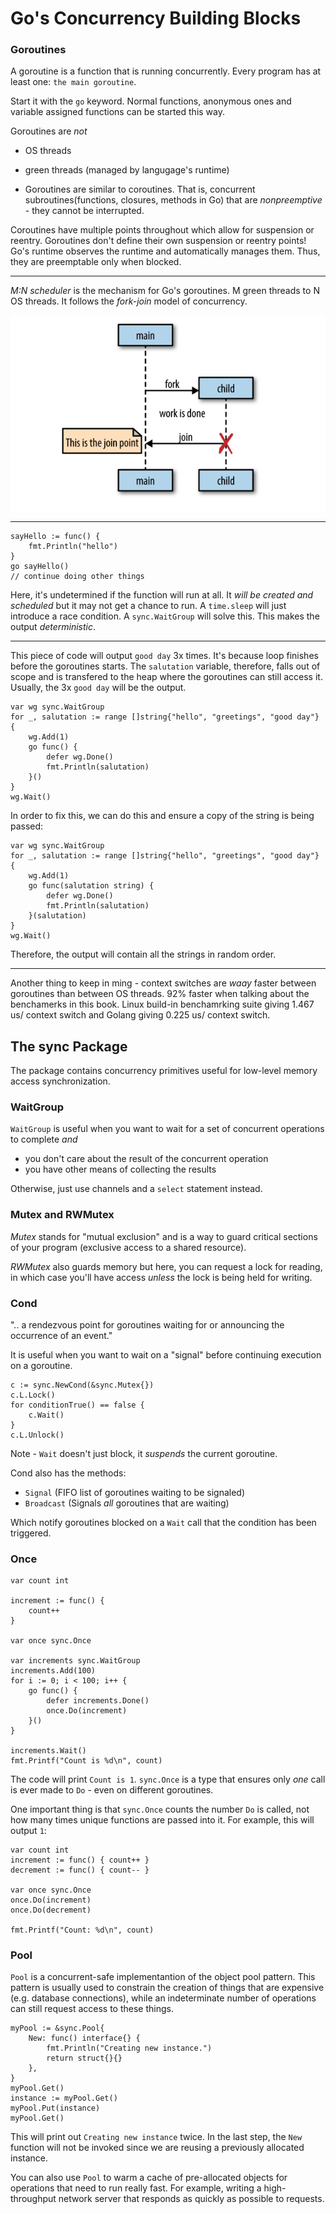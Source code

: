 # Go's Concurrency Building Blocks #

### Goroutines ###

A goroutine is a function that is running concurrently. Every program has at least one: `the main goroutine`.

Start it with the `go` keyword. Normal functions, anonymous ones and variable assigned functions can be started this way.

Goroutines are *not* 
- OS threads 
- green threads (managed by langugage's runtime)

- Goroutines are similar to coroutines. That is, concurrent subroutines(functions, closures, methods in Go) that are *nonpreemptive* - they cannot be interrupted. 

Coroutines have multiple points throughout which allow for suspension or reentry. Goroutines don't define their own suspension or reentry points! Go's runtime observes the runtime and automatically manages them. Thus, they are preemptable only when blocked.

---

*M:N scheduler* is the mechanism for Go's goroutines. M green threads to N OS threads. It follows the *fork-join* model of concurrency.

![fork-join model](fork-join.png)

---

```
sayHello := func() {
    fmt.Println("hello")
}
go sayHello()
// continue doing other things
```

Here, it's undetermined if the function will run at all. It *will be created and scheduled* but it may not get a chance to run. A `time.sleep` will just introduce a race condition. A `sync.WaitGroup` will solve this. This makes the output *deterministic*.

---

This piece of code will output `good day` 3x times.
It's because loop finishes before the goroutines starts. The `salutation` variable, therefore, falls out of scope and is transfered to the heap where the goroutines can still access it. Usually, the 3x `good day` will be the output.

```
var wg sync.WaitGroup
for _, salutation := range []string{"hello", "greetings", "good day"} {
    wg.Add(1)
    go func() {
        defer wg.Done()
        fmt.Println(salutation)
    }()
}
wg.Wait()
```
In order to fix this, we can do this and ensure a copy of the string is being passed:

```
var wg sync.WaitGroup
for _, salutation := range []string{"hello", "greetings", "good day"} {
    wg.Add(1)
    go func(salutation string) {
        defer wg.Done()
        fmt.Println(salutation)
    }(salutation)
}
wg.Wait()
```
Therefore, the output will contain all the strings in random order.

---

Another thing to keep in ming - context switches are *waay* faster between goroutines than between OS threads. 92% faster when talking about the benchamerks in this book. Linux build-in benchamrking suite giving 1.467 us/ context switch and Golang giving 0.225 us/ context switch.

## The sync Package ##

The package contains concurrency primitives useful for low-level memory access synchronization.

### WaitGroup ###

`WaitGroup` is useful when you want to wait for a set of concurrent operations to complete *and*
- you don't care about the result of the concurrent operation
- you have other means of collecting the results

Otherwise, just use channels and a `select` statement instead.

### Mutex and RWMutex ###

*Mutex* stands for "mutual exclusion" and is a way to guard critical sections of your program (exclusive access to a shared resource).

*RWMutex* also guards memory but here, you can request a lock for reading, in which case you'll have access *unless* the lock is being held for writing.

### Cond ###

".. a rendezvous point for goroutines waiting for or announcing the occurrence of an event."

It is useful when you want to wait on a "signal" before continuing execution on a goroutine.

```
c := sync.NewCond(&sync.Mutex{})
c.L.Lock()
for conditionTrue() == false {
    c.Wait()
}
c.L.Unlock()
```
Note - `Wait` doesn't just block, it *suspends* the current goroutine.

Cond also has the methods:
- `Signal` (FIFO list of goroutines waiting to be signaled)
- `Broadcast` (Signals *all* goroutines that are waiting) 

Which notify goroutines blocked on a `Wait` call that the condition has been triggered.

### Once ###

```
var count int

increment := func() {
    count++
}

var once sync.Once

var increments sync.WaitGroup
increments.Add(100)
for i := 0; i < 100; i++ {
    go func() {
        defer increments.Done()
        once.Do(increment)
    }()
}

increments.Wait()
fmt.Printf("Count is %d\n", count)
```

The code will print `Count is 1`. `sync.Once` is a type that ensures only *one* call is ever made to `Do` - even on different goroutines.

One important thing is that `sync.Once` counts the number `Do` is called, not how many times unique functions are passed into it. For example, this will output `1`:

```
var count int
increment := func() { count++ }
decrement := func() { count-- }

var once sync.Once
once.Do(increment)
once.Do(decrement)

fmt.Printf("Count: %d\n", count)
```

### Pool ###

`Pool` is a concurrent-safe implementantion of the object pool pattern. This pattern is usually used to constrain the creation of things that are expensive (e.g. database connections), while an indeterminate number of operations can still request access to these things.

```
myPool := &sync.Pool{
    New: func() interface{} {
        fmt.Println("Creating new instance.")
        return struct{}{}
    },
}
myPool.Get()
instance := myPool.Get()
myPool.Put(instance)
myPool.Get()
```

This will print out `Creating new instance` twice. In the last step, the `New` function will not be invoked since we are reusing a previously allocated instance.

You can also use `Pool` to warm a cache of pre-allocated objects for operations that need to run really fast. For example, writing a high-throughput network server that responds as quickly as possible to requests.